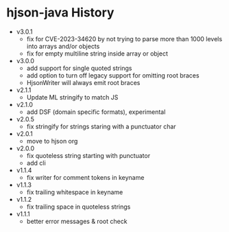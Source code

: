 # hjson-java History

- v3.0.1
  - fix for CVE-2023-34620 by not trying to parse more than 1000 levels into arrays and/or objects
  - fix for empty multiline string inside array or object
- v3.0.0
  - add support for single quoted strings
  - add option to turn off legacy support for omitting root braces
  - HjsonWriter will always emit root braces
- v2.1.1
  - Update ML stringify to match JS
- v2.1.0
  - add DSF (domain specific formats), experimental
- v2.0.5
  - fix stringify for strings staring with a punctuator char
- v2.0.1
  - move to hjson org
- v2.0.0
  - fix quoteless string starting with punctuator
  - add cli
- v1.1.4
  - fix writer for comment tokens in keyname
- v1.1.3
  - fix trailing whitespace in keyname
- v1.1.2
  - fix trailing space in quoteless strings
- v1.1.1
  - better error messages & root check
